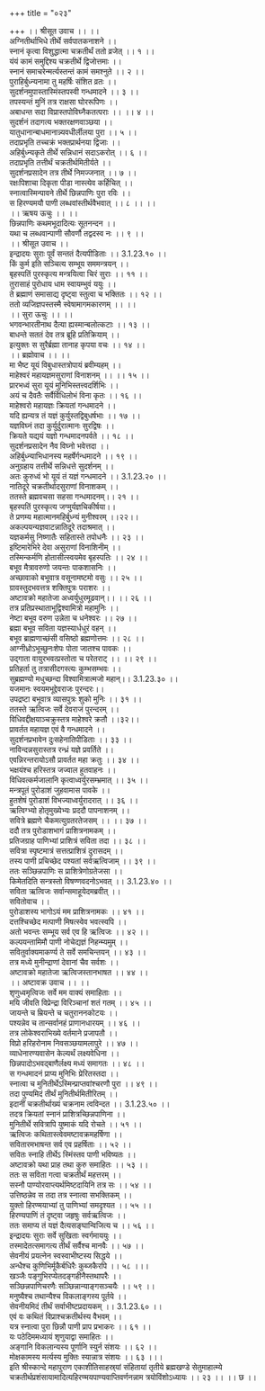 +++
title = "०२३"

+++
।। श्रीसूत उवाच ।। ।।  
अग्नितीर्थाभिधे तीर्थे सर्वपातकनाशने ।।  
स्नानं कृत्वा विशुद्धात्मा चक्रतीर्थं ततो व्रजेत् ।। १ ।।  
यंयं कामं समुद्दिश्य चक्रतीर्थे द्विजोत्तमाः ।।  
स्नानं समाचरेन्मर्त्यस्तन्तं कामं समश्नुते ।। २ ।।  
पुराहिर्बुध्न्यनामा तु महर्षिः संशित व्रतः ।।  
सुदर्शनमुपास्तास्मिंस्तपस्वी गन्धमादने ।। ३ ।।  
तपस्यन्तं मुनिं तत्र राक्षसा घोररूपिणः ।।  
अबाधन्त सदा विप्रास्तपोविघ्नैकतत्पराः ।। ।। ४ ।।  
सुदर्शनं तदागत्य भक्तरक्षणवाञ्छया ।।  
यातुधानान्बाधमानान्न्यवधीर्लीलया पुरा ।। ५ ।।  
तदाप्रभृति तच्चक्रं भक्तप्रार्थनया द्विजाः ।।  
अहिर्बुध्न्यकृते तीर्थे सन्निधानं सदाऽकरोत् ।। ६ ।।  
तदाप्रभृति तत्तीर्थं चक्रतीर्थमितीर्यते ।।  
सुदर्शनप्रसादेन तत्र तीर्थे निमज्जनात् ।। ७ ।।  
रक्षःपिशाचा दिकृता पीडा नास्त्येव कर्हिचित् ।।  
स्नात्वास्मिन्पावने तीर्थे छिन्नपाणिः पुरा रविः ।।  
स हिरण्यमयौ पाणी लब्धवांस्तीर्थवैभवात् ।। ८ ।। ।।  
।। ऋषय ऊचुः ।। ।।  
छिन्नपाणिः कथमभूदादित्यः सूतनन्दन ।।  
यथा च लब्धवान्पाणी सौवर्णौ तद्वदस्व नः ।। ९ ।।  
।। श्रीसूत उवाच ।।  
इन्द्रादयः सुराः पूर्वं सन्ततं दैत्यपीडिताः ।। 3.1.23.१० ।।  
किं कुर्म इति सञ्चित्य सम्भूय सममन्त्रयन् ।।  
बृहस्पतिं पुरस्कृत्य मन्त्रयित्वा चिरं सुराः ।। ११ ।।  
तुरासाहं पुरोधाय धाम स्वायम्भुवं ययुः ।।  
ते ब्रह्माणं समासाद्य दृष्ट्वा स्तुत्वा च भक्तितः ।। १२ ।।  
ततो व्यजिज्ञपस्तस्मै स्वेषामागमकारणम् ।। ।।  
।। सुरा ऊचुः ।। ।।  
भगवन्भारतीनाथ दैत्या ह्यस्मान्बलोत्कटाः ।। १३ ।।  
बाधन्ते सततं देव तत्र ब्रूहि प्रतिक्रियाम् ।।  
इत्युक्तः स सुरैर्ब्रह्मा तानाह कृपया वचः ।। १४ ।।  
।। ब्रह्मोवाच ।। ।।  
मा भैष्ट यूयं विबुधास्तत्रोपायं ब्रवीम्यहम् ।।  
माहेश्वरं महायज्ञमसुराणां विनाशनम् ।। ।। १५ ।।  
प्रारभध्वं सुरा यूयं मुनिभिस्तत्त्वदर्शिभिः ।।  
अयं च दैवतैः सर्वैर्विधिलोभं विना कृतः ।। १६ ।।  
माहेश्वरो महायज्ञः क्रियतां गन्धमादने ।।  
यदि ह्यन्यत्र तं यज्ञं कुर्युस्तद्विबुधर्षभाः ।। १७ ।।  
यज्ञविघ्नं तदा कुर्युर्दुरात्मानः सुरद्विषः ।।  
क्रियते यद्ययं यज्ञो गन्धमादनपर्वते ।। १८ ।।  
सुदर्शनप्रसादेन नैव विघ्नो भवेत्तदा ।।  
अहिर्बुध्न्याभिधानस्य महर्षेर्गन्धमादने ।। १९ ।।  
अनुग्रहाय तत्तीर्थे सन्निधत्ते सुदर्शनम् ।।  
अतः कुरुध्वं भो यूयं तं यज्ञं गन्धमादने ।। 3.1.23.२० ।।  
नातिदूरे चक्रतीर्थादसुराणां विनाशकम् ।।  
ततस्ते ब्रह्मवचसा सहसा गन्धमादनम्।। २१ ।।  
बृहस्पतिं पुरस्कृत्य जग्मुर्यज्ञचिकीर्षया।।  
ते प्रणम्य महात्मानमहिर्बुध्न्यं मुनीश्वरम् ।।२२।।  
अकल्पयन्यज्ञवाटन्नातिदूरे तदाश्रमात् ।।  
यज्ञकर्मसु निष्णातैः सहितास्ते तपोधनैः ।। २३ ।।  
इष्टिमारेभिरे देवा असुराणां विनाशिनीम् ।।  
तस्मिन्कर्मणि होतासीत्स्वयमेव बृहस्पतिः ।। २४ ।।  
बभूव मैत्रावरुणो जयन्तः पाकशासनिः ।।  
अच्छावाको बभूवात्र वसूनामष्टमो वसुः ।। २५ ।।  
ग्रावस्तुदभवत्तत्र शक्तिपुत्रः पराशरः ।।  
अष्टावक्रो महातेजा अध्वर्युधुरमूढवान्।। ।। २६ ।।  
तत्र प्रतिप्रस्थाताभूद्विश्वामित्रो महामुनिः ।।  
नेष्टा बभूव वरुण उन्नेता च धनेश्वरः ।। २७ ।।  
ब्रह्मा बभूव सविता यज्ञस्यार्धधुरं वहन् ।।  
बभूव ब्राह्मणाच्छंसी वसिष्ठो ब्रह्मणोत्तमः ।। २८ ।।  
आग्नीध्रोऽभूच्छुनःशेपः पोता जातश्च पावकः ।।  
उद्गाता वायुरभवत्प्रस्तोता च परेतराट् ।। ।। २९ ।।  
प्रतिहर्ता तु तत्रासीदगस्त्यः कुम्भसम्भवः ।।  
सुब्रह्मण्यो मधुच्छन्दा विश्वामित्रात्मजो महान्।। 3.1.23.३० ।।  
यजमानः स्वयमभूद्देवराजः पुरन्दरः।।  
उपद्रष्टा बभूवात्र व्यासपुत्रः शुको मुनिः ।। ३१ ।।  
ततस्ते ऋत्विजः सर्वे देवराजं पुरन्दरम् ।।  
विधिवद्दीक्षयाञ्चक्रुस्तत्र माहेश्वरे क्रतौ ।।३२।।  
प्रावर्तत महायज्ञ एवं वै गन्धमादने ।।  
सुदर्शनप्रभावेन दुःसहेनातिपीडिताः ।। ३३ ।।  
नाविन्दन्नसुरास्तत्र रन्ध्रं यज्ञे प्रवर्तिते ।।  
एवन्निरन्तरायोऽसौ प्रावर्तत महा क्रतुः ।। ३४ ।।  
भक्षयंश्च हरिस्तत्र जज्वाल हुतवाहनः ।।  
विधिवत्कर्मजालानि कृत्वाध्वर्युरसम्भ्रमात् ।। ३५ ।।  
मन्त्रपूतं पुरोडाशं जुहवामास पावके ।।  
हुतशेषं पुरोडाशं विभज्याध्वर्युरादरात् ।। ३६ ।।  
ऋत्विग्भ्यो होतृमुख्येभ्यः प्रददौ पापनाशनम् ।।  
सवित्रे ब्रह्मणे चैकमत्युग्रतरतेजसम् ।। ।। ३७ ।।  
ददौ तत्र पुरोडाशभागं प्राशित्रनामकम् ।।  
प्रतिजग्राह पाणिभ्यां प्राशित्रं सविता तदा ।। ३८ ।।  
सवित्रा स्पृष्टमात्रं सत्तत्प्राशित्रं दुरासदम् ।।  
तस्य पाणी प्रचिच्छेद पश्यतां सर्वऋत्विजाम् ।। ३९ ।।  
ततः सञ्छिन्नपाणिः स प्राशित्रेणोग्रतेजसा ।।  
किमेतदिति सन्त्रस्तो विषण्णवदनोऽभवत् ।। 3.1.23.४० ।।  
सविता ऋत्विजः सर्वान्समाहूयेदमब्रवीत् ।।  
सवितोवाच ।।  
पुरोडाशस्य भागोऽयं मम प्राशित्रनामकः ।। ४१ ।।  
दत्तश्चिच्छेद मत्पाणी मिषत्स्वेव भवत्स्वपि ।।  
अतो भवन्तः सम्भूय सर्व एव हि ऋत्विजः ।। ४२ ।।  
कल्पयन्तामिमौ पाणी नोचेद्यज्ञं निहन्म्यमुम् ।।  
सवितुर्वाक्यमाकर्ण्य ते सर्वे समचिन्तयन् ।। ४३ ।।  
तत्र मध्ये मुनीन्द्राणां देवानां चैव सर्वशः ।।  
अष्टावक्रो महातेजा ऋत्विजस्तानभाषत ।। ४४ ।।  
।। अष्टावक्र उवाच ।। ।।  
शृणुध्वमृत्विजः सर्वे मम वाक्यं समाहिताः ।।  
मयि जीवति विप्रेन्द्रा विरिञ्चानां शतं गतम् ।। ४५ ।।  
जायन्ते च म्रियन्ते च चतुराननकोटयः ।।  
पश्यन्नेव च तान्सर्वानहं प्राणानधारयम् ।। ४६ ।।  
तत्र लोकेश्वराभिख्ये वर्तमाने प्रजापतौ ।।  
विप्रो हरिहरोनाम निवसञ्छयामलापुरे ।। ४७ ।।  
व्याधेनारण्यवासेन केल्यर्थं लक्ष्यवेधिना ।।  
छिन्नपादोऽभवद्बाणैर्लक्ष्य मध्यं समागतः ।। ४८ ।।  
स गन्धमादनं प्राप्य मुनिभिः प्रेरितस्तदा ।।  
स्नात्वा च मुनितीर्थेऽस्मिन्प्राप्तवांश्चरणौ पुरा ।। ४९ ।।  
तदा पुण्यमिदं तीर्थं मुनितीर्थमितीरितम् ।।  
इदानीं चक्रतीर्थाख्यं चक्रनाम त्वविन्दत ।। 3.1.23.५० ।।  
तदत्र क्रियतां स्नानं प्राशित्रच्छिन्नपाणिना ।।  
मुनितीर्थे सवित्रापि युष्माकं यदि रोचते ।। ५१ ।।  
ऋत्विजः कथितास्त्वेवमष्टावक्रमहर्षिणा ।।  
सवितारमभाषन्त सर्व एव प्रहर्षिताः ।। ५२ ।।  
सवितः स्नाहि तीर्थेऽ स्मिंस्तव पाणी भविष्यतः ।।  
अष्टावक्रो यथा प्राह तथा कुरु समाहितः ।। ५३ ।।  
ततः स सविता गत्वा चक्रतीर्थं महत्तरम् ।।  
सस्नौ पाण्योरवाप्त्यर्थमिष्टदायिनि तत्र सः ।। ५४ ।।  
उत्तिष्ठन्नेव स तदा तत्र स्नात्वा सभक्तिकम् ।।  
युक्तो हिरण्मयाभ्यां तु पाणिभ्यां समदृश्यत ।। ५५ ।।  
हिरण्यपाणिं तं दृष्ट्वा जहृषुः सर्वऋत्विजः ।।  
ततः समाप्य तं यज्ञं दैत्यसङ्घान्विजित्य च ।। ५६ ।।  
इन्द्रादयः सुराः सर्वे सुखिताः स्वर्गमाययुः ।।  
तस्मादेतत्समागत्य तीर्थं सर्वैश्च मानवैः ।। ५७ ।।  
सेवनीयं प्रयत्नेन स्वस्वाभीष्टस्य सिद्धये ।।  
अन्धैश्च कुणिभिर्मूकैर्बधिरैः कुब्जकैरपि ।। ५८ ।।।  
खञ्जैः पङ्गुभिरप्येतदङ्गहीनैस्तथापरैः ।।  
सञ्छिन्नपाणिचरणैः सञ्छिन्नान्याङ्गसञ्चयैः ।। ५९ ।।  
मनुष्यैश्च तथान्यैश्च विकलाङ्गस्य पूर्तये ।।  
सेवनीयमिदं तीर्थं सर्वाभीष्टप्रदायकम् ।। 3.1.23.६० ।।  
एवं वः कथितं विप्राश्चक्रतीर्थस्य वैभवम् ।।  
यत्र स्नात्वा पुरा छिन्नौ पाणी प्राप प्रभाकरः ।। ६१ ।।  
यः पठेदिममध्यायं शृणुयाद्वा समाहितः ।।  
अङ्गानि विकलान्यस्य पूर्णानि स्युर्न संशयः ।। ६२ ।।  
मोक्षकामस्य मर्त्यस्य मुक्तिः स्यान्नात्र संशयः ।। ६३ ।।।  
इति श्रीस्कान्दे महापुराण एकाशीतिसाहस्र्यां संहितायां तृतीये ब्रह्मखण्डे सेतुमाहात्म्ये चक्रतीर्थप्रशंसायामादित्यहिरण्मयपाण्यवाप्तिवर्णनन्नाम त्रयोविंशोऽध्यायः ।। २३ ।। ।। छ ।।